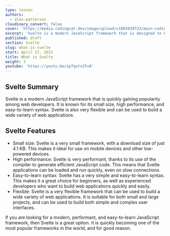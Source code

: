```yaml
---
type: lesson
authors:
  - alex-patterson
cloudinary_convert: false
cover: 'https://media.codingcat.dev/image/upload/v1681939723/main-codingcatdev-photo/courses/svelte/what-is-svelte.png'
excerpt: 'Svelte is a modern JavaScript framework that is designed to be fast, simple, and scalable.'
published: draft
section: Svelte
slug: what-is-svelte
start: April 17, 2023
title: What is Svelte
weight: 2
youtube: 'https://youtu.be/sp7qvtvCFv8'
---
```


## Svelte Summary

Svelte is a modern JavaScript framework that is quickly gaining popularity among web developers. It is known for its small size, high performance, and easy-to-learn syntax. Svelte is also very flexible and can be used to build a wide variety of web applications.

## Svelte Features

- Small size: Svelte is a very small framework, with a download size of just 4.1 KB. This makes it ideal for use on mobile devices and other low-powered devices.
- High performance: Svelte is very performant, thanks to its use of the compiler to generate efficient JavaScript code. This means that Svelte applications can be loaded and run quickly, even on slow connections.
- Easy-to-learn syntax: Svelte has a very simple and easy-to-learn syntax. This makes it a great choice for beginners, as well as experienced developers who want to build web applications quickly and easily.
- Flexible: Svelte is a very flexible framework that can be used to build a wide variety of web applications. It is suitable for both small and large projects, and can be used to build both simple and complex user interfaces.

If you are looking for a modern, performant, and easy-to-learn JavaScript framework, then Svelte is a great option. It is quickly becoming one of the most popular frameworks in the world, and for good reason.
